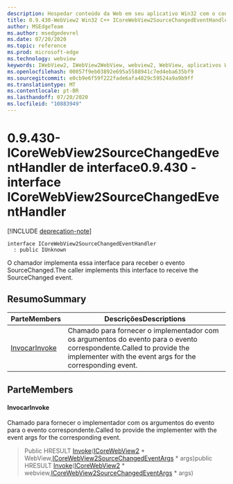 ```yaml
---
description: Hospedar conteúdo da Web em seu aplicativo Win32 com o controle WebView2 do Microsoft Edge
title: 0.9.430-WebView2 Win32 C++ ICoreWebView2SourceChangedEventHandler
author: MSEdgeTeam
ms.author: msedgedevrel
ms.date: 07/20/2020
ms.topic: reference
ms.prod: microsoft-edge
ms.technology: webview
keywords: IWebView2, IWebView2WebView, webview2, WebView, aplicativos Win32, Win32, Edge, ICoreWebView2, ICoreWebView2Host, controle do navegador, HTML Edge
ms.openlocfilehash: 00057f9eb03892e695a5588941c7ed4eba635bf9
ms.sourcegitcommit: e0cb9e6f59f222fade6afa4829c59524a9a9b9ff
ms.translationtype: MT
ms.contentlocale: pt-BR
ms.lasthandoff: 07/20/2020
ms.locfileid: "10883949"
---
```

# <span data-ttu-id="ec56e-104">0.9.430-ICoreWebView2SourceChangedEventHandler de interface</span><span class="sxs-lookup"><span data-stu-id="ec56e-104">0.9.430 - interface ICoreWebView2SourceChangedEventHandler</span></span> 

[!INCLUDE [deprecation-note](../../includes/deprecation-note.md)]

```
interface ICoreWebView2SourceChangedEventHandler
  : public IUnknown
```

<span data-ttu-id="ec56e-105">O chamador implementa essa interface para receber o evento SourceChanged.</span><span class="sxs-lookup"><span data-stu-id="ec56e-105">The caller implements this interface to receive the SourceChanged event.</span></span>

## <span data-ttu-id="ec56e-106">Resumo</span><span class="sxs-lookup"><span data-stu-id="ec56e-106">Summary</span></span>

 <span data-ttu-id="ec56e-107">Parte</span><span class="sxs-lookup"><span data-stu-id="ec56e-107">Members</span></span>                        | <span data-ttu-id="ec56e-108">Descrições</span><span class="sxs-lookup"><span data-stu-id="ec56e-108">Descriptions</span></span>
--------------------------------|---------------------------------------------
[<span data-ttu-id="ec56e-109">Invocar</span><span class="sxs-lookup"><span data-stu-id="ec56e-109">Invoke</span></span>](#invoke) | <span data-ttu-id="ec56e-110">Chamado para fornecer o implementador com os argumentos do evento para o evento correspondente.</span><span class="sxs-lookup"><span data-stu-id="ec56e-110">Called to provide the implementer with the event args for the corresponding event.</span></span>

## <span data-ttu-id="ec56e-111">Parte</span><span class="sxs-lookup"><span data-stu-id="ec56e-111">Members</span></span>

#### <span data-ttu-id="ec56e-112">Invocar</span><span class="sxs-lookup"><span data-stu-id="ec56e-112">Invoke</span></span> 

<span data-ttu-id="ec56e-113">Chamado para fornecer o implementador com os argumentos do evento para o evento correspondente.</span><span class="sxs-lookup"><span data-stu-id="ec56e-113">Called to provide the implementer with the event args for the corresponding event.</span></span>

> <span data-ttu-id="ec56e-114">Public HRESULT [Invoke](#invoke)([ICoreWebView2](ICoreWebView2.md) \* WebView,[ICoreWebView2SourceChangedEventArgs](ICoreWebView2SourceChangedEventArgs.md) \* args)</span><span class="sxs-lookup"><span data-stu-id="ec56e-114">public HRESULT [Invoke](#invoke)([ICoreWebView2](ICoreWebView2.md) \* webview,[ICoreWebView2SourceChangedEventArgs](ICoreWebView2SourceChangedEventArgs.md) \* args)</span></span>

